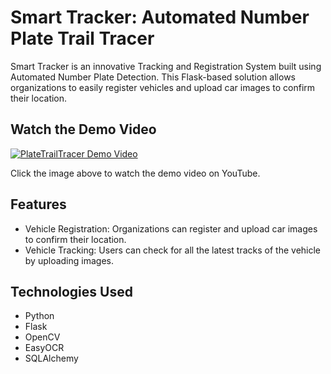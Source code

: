 # Smart Tracker: Automated Number Plate Trail Tracer

Smart Tracker is an innovative Tracking and Registration System built using Automated Number Plate Detection. This Flask-based solution allows organizations to easily register vehicles and upload car images to confirm their location.

## Watch the Demo Video

[![PlateTrailTracer Demo Video](https://user-images.githubusercontent.com/57464906/259199819-cc9420aa-8b5e-4846-8d65-4f297f144745.png)](https://www.youtube.com/watch?v=35CU3QihctY)

Click the image above to watch the demo video on YouTube.

## Features
- Vehicle Registration: Organizations can register and upload car images to confirm their location.
- Vehicle Tracking: Users can check for all the latest tracks of the vehicle by uploading images.

## Technologies Used
- Python
- Flask
- OpenCV
- EasyOCR
- SQLAlchemy
